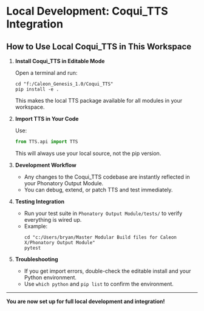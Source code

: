 # Local Development: Coqui_TTS Integration

## How to Use Local Coqui_TTS in This Workspace

1. **Install Coqui_TTS in Editable Mode**

   Open a terminal and run:
   ```
   cd "f:/Caleon_Genesis_1.0/Coqui_TTS"
   pip install -e .
   ```
   This makes the local TTS package available for all modules in your workspace.

2. **Import TTS in Your Code**

   Use:
   ```python
   from TTS.api import TTS
   ```
   This will always use your local source, not the pip version.

3. **Development Workflow**
   - Any changes to the Coqui_TTS codebase are instantly reflected in your Phonatory Output Module.
   - You can debug, extend, or patch TTS and test immediately.

4. **Testing Integration**
   - Run your test suite in `Phonatory Output Module/tests/` to verify everything is wired up.
   - Example:
     ```
     cd "c:/Users/bryan/Master Modular Build files for Caleon X/Phonatory Output Module"
     pytest
     ```

5. **Troubleshooting**
   - If you get import errors, double-check the editable install and your Python environment.
   - Use `which python` and `pip list` to confirm the environment.

---

**You are now set up for full local development and integration!**
